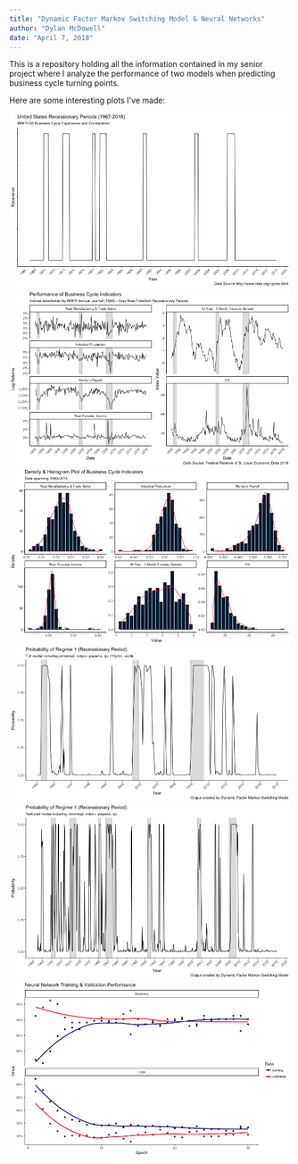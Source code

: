 ```yaml
---
title: "Dynamic Factor Markov Switching Model & Neural Networks"
author: "Dylan McDowell"
date: "April 7, 2018"
---
```


This is a repository holding all the information contained in my senior project where I analyze the performance of two models when predicting business cycle turning points. 

Here are some interesting plots I've made:

![](final_plots/us_recession.png)
![](final_plots/time_series.png)
![](final_plots/histogram_plots.png)
![](final_plots/final_model_plot.png)
![](final_plots/reduced_model_plot.png)
![](final_plots/nn_training_plot.png)